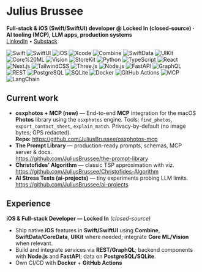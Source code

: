 # Julius Brussee
**Full-stack & iOS (Swift/SwiftUI) developer @ Locked In (closed-source) · AI tooling (MCP), LLM apps, production systems**  
[LinkedIn](https://www.linkedin.com/in/julius-brussee-58896a273/) • [Substack](https://neurabridge.substack.com)

![Swift](https://img.shields.io/badge/Swift-FA7343?logo=swift&logoColor=white) ![SwiftUI](https://img.shields.io/badge/SwiftUI-0D96F6?logo=swift&logoColor=white) ![iOS](https://img.shields.io/badge/iOS-000000?logo=apple&logoColor=white) ![Xcode](https://img.shields.io/badge/Xcode-147EFB?logo=xcode&logoColor=white) ![Combine](https://img.shields.io/badge/Combine-0D96F6) ![SwiftData](https://img.shields.io/badge/SwiftData-0D96F6) ![UIKit](https://img.shields.io/badge/UIKit-0D96F6) ![Core%20ML](https://img.shields.io/badge/Core%20ML-000000?logo=apple&logoColor=white) ![Vision](https://img.shields.io/badge/Vision-000000?logo=apple&logoColor=white) ![StoreKit](https://img.shields.io/badge/StoreKit-000000?logo=apple&logoColor=white) ![Python](https://img.shields.io/badge/Python-3776AB?logo=python&logoColor=white) ![TypeScript](https://img.shields.io/badge/TypeScript-3178C6?logo=typescript&logoColor=white) ![React](https://img.shields.io/badge/React-20232A?logo=react&logoColor=61DAFB) ![Next.js](https://img.shields.io/badge/Next.js-000000?logo=nextdotjs&logoColor=white) ![TailwindCSS](https://img.shields.io/badge/TailwindCSS-06B6D4?logo=tailwindcss&logoColor=white) ![Three.js](https://img.shields.io/badge/Three.js-000000?logo=threedotjs&logoColor=white) ![Node.js](https://img.shields.io/badge/Node.js-339933?logo=nodedotjs&logoColor=white) ![FastAPI](https://img.shields.io/badge/FastAPI-009688?logo=fastapi&logoColor=white) ![GraphQL](https://img.shields.io/badge/GraphQL-E10098?logo=graphql&logoColor=white) ![REST](https://img.shields.io/badge/REST-005571?logo=swagger&logoColor=white) ![PostgreSQL](https://img.shields.io/badge/PostgreSQL-4169E1?logo=postgresql&logoColor=white) ![SQLite](https://img.shields.io/badge/SQLite-003B57?logo=sqlite&logoColor=white) ![Docker](https://img.shields.io/badge/Docker-2496ED?logo=docker&logoColor=white) ![GitHub Actions](https://img.shields.io/badge/GitHub%20Actions-2088FF?logo=githubactions&logoColor=white) ![MCP](https://img.shields.io/badge/MCP-Model%20Context%20Protocol-4B8BBE) ![LangChain](https://img.shields.io/badge/LangChain-1C3C3C)
## Current work
- **osxphotos + MCP (new)** — End-to-end **MCP** integration for the macOS **Photos** library using the `osxphotos` engine. Tools: `find_photos`, `export_contact_sheet`, `explain_match`. Privacy-by-default (no image bytes; GPS redacted).  
  **Repo:** https://github.com/JuliusBrussee/osxphotos-mcp
- **The Prompt Library** — production-ready prompts, schemas, MCP server & docs.  
  https://github.com/JuliusBrussee/the-prompt-library
- **Christofides’ Algorithm** — classic TSP approximation with viz.  
  https://github.com/JuliusBrussee/Christofides-Algorithm
- **AI Stress Tests (ai-projects)** — tiny experiments probing LLM limits.  
  https://github.com/JuliusBrussee/ai-projects

## Experience
**iOS & Full-stack Developer — Locked In** *(closed-source)*  
- Ship native **iOS** features in **Swift/SwiftUI** using **Combine**, **SwiftData/CoreData**, **UIKit** where needed; integrate **Core ML/Vision** when relevant.  
- Build and integrate services via **REST/GraphQL**; backend components with **Node.js** and **FastAPI**; data on **PostgreSQL/SQLite**.  
- Own CI/CD with **Docker** + **GitHub Actions**
